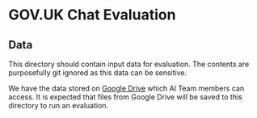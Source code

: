 # GOV.UK Chat Evaluation

## Data

This directory should contain input data for evaluation. The contents are purposefully git ignored as this data can be sensitive.

We have the data stored on [Google Drive](https://docs.google.com/document/d/1tfgY8-5hCZDqw5zYAVpgYgB-VtjCKlzk1l1HMdOVV8U/edit?tab=t.0#heading=h.9awg20g181xc) which AI Team members can access. It is expected that files from Google Drive will be saved to this directory to run an evaluation.
